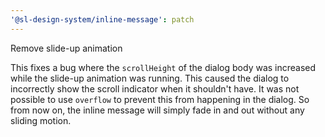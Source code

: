 ```yaml
---
'@sl-design-system/inline-message': patch
---
```


Remove slide-up animation

This fixes a bug where the `scrollHeight` of the dialog body was increased while the slide-up animation was running. This caused the dialog to incorrectly show the scroll indicator when it shouldn't have. It was not possible to use `overflow` to prevent this from happening in the dialog. So from now on, the inline message will simply fade in and out without any sliding motion.
